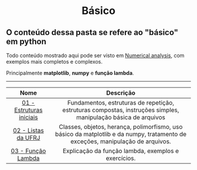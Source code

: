 <h1 style="text-align: center;">
    Básico
</h1>

## O conteúdo dessa pasta se refere ao "básico" em python

Todo conteúdo mostrado aqui pode ser visto em [Numerical analysis](link), com exemplos mais completos e complexos.

Principalmente **matplotlib**, **numpy** e **função lambda**.

----

Nome | Descrição
:---------: | :------:
[01 - Estruturas iniciais](youtube.com)| Fundamentos, estruturas de repetição, estruturas compostas, instruções simples, manipulação básica de arquivos
[02 - Listas da UFRJ](youtube.com)| Classes, objetos, herança, polimorfismo, uso básico da matplotlib e da numpy, tratamento de exceções, manipulação de arquivos.
[03 - Função Lambda](youtube.com)| Explicação da função lambda, exemplos e exercícios.
